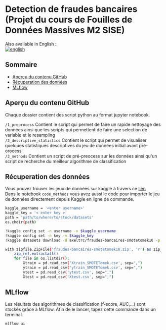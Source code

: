 # Detection de fraudes bancaires (Projet du cours de Fouilles de Données Massives M2 SISE) 

Also available in English : <br>
[![english](https://img.shields.io/badge/lang-english-red.svg)](https://github.com/AxelEutarici/SISE_Fraudes_Bancaires/blob/main/README.english.md)


## Sommaire

 - [Aperçu du contenu GitHub](#Aperçu-du-contenu-GitHub)
 - [Récuperation des données](#Récuperation-des-données)
 - [MLflow](#MLflow)


## Aperçu du contenu GitHub
Chaque dossier contient des script python au format jupyter notebook. 

`/1_preprocess` Contient le script qui permet de faire un rapide nettoyage des données ainsi que les scripts qui permettent de faire une selection de variable et le resampling <br>
`/2_descriptive_statistics` Contient le script qui permet de visualiser quelques statistiques descriptives du jeu de données initial avant pré-orocess<br>
`/3_methods` Contient un script de pré-preocess sur les données ainsi qu'un script de recherche du meilleur algorithme de classification<br>


## Récuperation des données

Vous pouvez trouver les jeux de données sur kaggle à travers ce [lien](https://www.kaggle.com/datasets/axeltrc/fraudes-bancaires-smotetomek10)<br>
Dans le notebook `code_methods` vous avez aussi le code pour importer le jeu de données directement depuis Kaggle en ligne de commande.

```sh
kaggle_username = '<enter username>'
kaggle_key = '< enter key >'
path = 'path/to/where/to/stock/datasets'
os.chdir(path)
```

```sh
!kaggle config set -n username -v $kaggle_username
!kaggle config set -n key -v $kaggle_key
!kaggle datasets download -d axeltrc/fraudes-bancaires-smotetomek10 -p $path
```

```sh
with zipfile.ZipFile('fraudes-bancaires-smotetomek10.zip', 'r') as zip_ref :
    zip_ref.extractall()
    for file in os.listdir():
        Xtrain = pd.read_csv('Xtrain_SMOTETomek.csv', sep=",")
        ytrain = pd.read_csv('ytrain_SMOTETomek.csv', sep=",")
        ytest = pd.read_csv('ytest.csv', sep=",")
        Xtest = pd.read_csv('Xtest.csv', sep=",")
```

## MLflow
Les résultats des algorithmes de classification (f-score, AUC,...) sont stockés grâce à MLflow. Afin de le lancer, tapez cette commande dans un terminal.

```sh
mlflow ui
```



